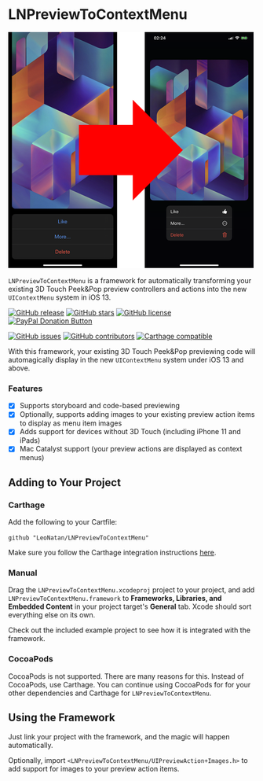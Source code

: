 # LNPreviewToContextMenu

<img src="LNPreviewToContextMenu.png" width=500/>

`LNPreviewToContextMenu` is a framework for automatically transforming your existing 3D Touch Peek&Pop preview controllers and actions into the new `UIContextMenu` system in iOS 13.

[![GitHub release](https://img.shields.io/github/release/LeoNatan/LNPreviewToContextMenu.svg)](https://github.com/LeoNatan/LNPreviewToContextMenu/releases) [![GitHub stars](https://img.shields.io/github/stars/LeoNatan/LNPreviewToContextMenu.svg)](https://github.com/LeoNatan/LNPreviewToContextMenu/stargazers) [![GitHub license](https://img.shields.io/badge/license-MIT-blue.svg)](https://raw.githubusercontent.com/LeoNatan/LNPreviewToContextMenu/master/LICENSE) <span class="badge-paypal"><a href="https://www.paypal.com/cgi-bin/webscr?cmd=_s-xclick&hosted_button_id=BR68NJEJXGWL6" title="Donate to this project using PayPal"><img src="https://img.shields.io/badge/paypal-donate-yellow.svg?style=flat" alt="PayPal Donation Button" /></a></span>

[![GitHub issues](https://img.shields.io/github/issues-raw/LeoNatan/LNPreviewToContextMenu.svg)](https://github.com/LeoNatan/LNPreviewToContextMenu/issues) [![GitHub contributors](https://img.shields.io/github/contributors/LeoNatan/LNPreviewToContextMenu.svg)](https://github.com/LeoNatan/LNPreviewToContextMenu/graphs/contributors) [![Carthage compatible](https://img.shields.io/badge/carthage-compatible-4BC51D.svg?style=flat)](https://github.com/Carthage/Carthage)

With this framework, your existing 3D Touch Peek&Pop previewing code will automagically display in the new `UIContextMenu` system under iOS 13 and above.

### Features

- [x] Supports storyboard and code-based previewing
- [x] Optionally, supports adding images to your existing preview action items to display as menu item images
- [x] Adds support for devices without 3D Touch (including iPhone 11 and iPads)
- [x] Mac Catalyst support (your preview actions are displayed as context menus)

## Adding to Your Project

### Carthage

Add the following to your Cartfile:

```github "LeoNatan/LNPreviewToContextMenu"```

Make sure you follow the Carthage integration instructions [here](https://github.com/Carthage/Carthage#if-youre-building-for-ios-tvos-or-watchos).

### Manual

Drag the `LNPreviewToContextMenu.xcodeproj` project to your project, and add `LNPreviewToContextMenu.framework` to **Frameworks, Libraries, and Embedded Content** in your project target's **General** tab. Xcode should sort everything else on its own.

Check out the included example project to see how it is integrated with the framework.

### CocoaPods

CocoaPods is not supported. There are many reasons for this. Instead of CocoaPods, use Carthage. You can continue using CocoaPods for for your other dependencies and Carthage for `LNPreviewToContextMenu`.

## Using the Framework

Just link your project with the framework, and the magic will happen automatically. 

Optionally, import `<LNPreviewToContextMenu/UIPreviewAction+Images.h>` to add support for images to your preview action items.
